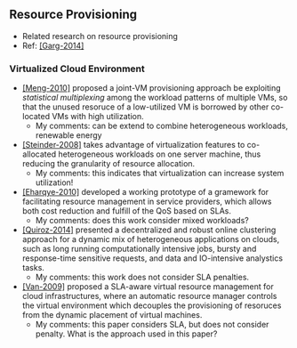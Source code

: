 ## Resource Provisioning

- Related research on resource provisioning
- Ref: [[Garg-2014]](http://www.buyya.com/papers/HeterogenousWorkloadCloud-ICA3PP2011.pdf)


### Virtualized Cloud Environment
- [[Meng-2010]](http://dl.acm.org/citation.cfm?id=1809052) proposed a joint-VM provisioning approach be exploiting *statistical multiplexing* among the workload patterns of multiple VMs, so that the unused resoruce of a low-utilized VM is borrowed by other co-located VMs with high utilization.
  - My comments: can be extend to combine heterogeneous workloads, renewable energy
- [[Steinder-2008]](http://ieeexplore.ieee.org/xpls/abs_all.jsp?arnumber=4258530) takes advantage of virtualization features to co-allocated heterogeneous workloads on one server machine, thus reducing the granularity of resource allocation. 
  - My comments: this indicates that virtualization can increase system utilization!
- [[Eharqye-2010]](http://onlinelibrary.wiley.com/doi/10.1002/cpe.1468/pdf) developed a working prototype of a gramework for facilitating resource management in service providers, which allows both cost reduction and fulfill of the QoS based on SLAs. 
  - My comments: does this work consider mixed workloads?
- [[Quiroz-2014]](http://ieeexplore.ieee.org/xpls/abs_all.jsp?arnumber=5353066) presented a decentralized and robust online clustering approach for a dynamic mix of heterogeneous applications on clouds, such as long running computationally intensive jobs, bursty and response-time sensitive requests, and data and IO-intensive analystics tasks. 
  - My comments: this work does not consider SLA penalties.
- [[Van-2009]](http://ieeexplore.ieee.org/xpls/abs_all.jsp?arnumber=5328077) proposed a SLA-aware virtual resource management for cloud infrastructures, where an automatic resource manager controls the virtual environment which decouples the provisioning of resoruces from the dynamic placement of virtual machines. 
  - My comments: this paper considers SLA, but does not consider penalty. What is the approach used in this paper?
